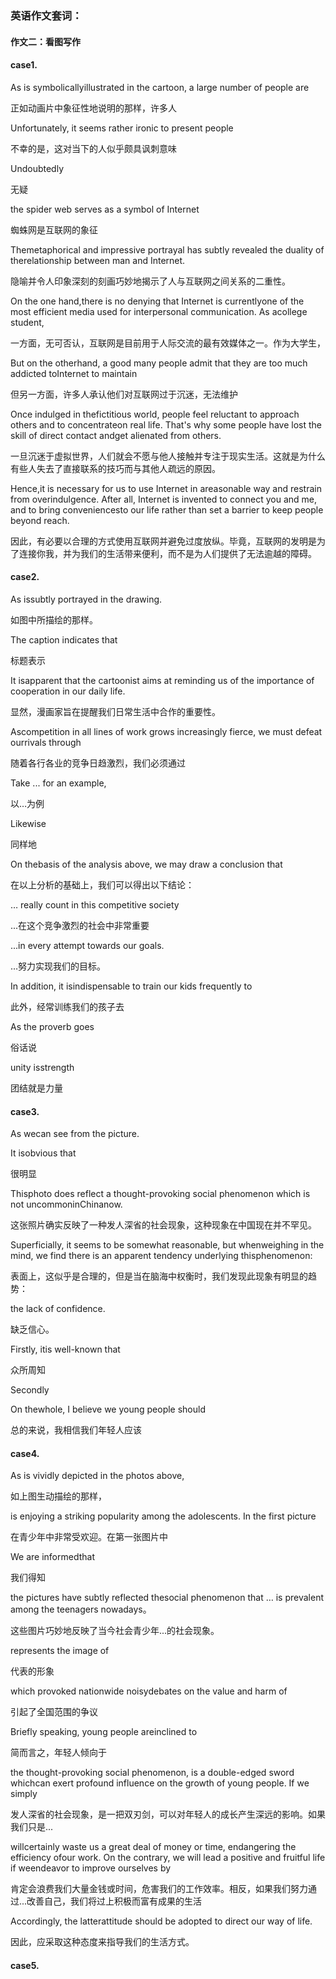 ### 英语作文套词：

#### 作文二：看图写作

#### case1.

As is symbolicallyillustrated in the cartoon, a large number of people are

正如动画片中象征性地说明的那样，许多人

Unfortunately, it seems rather ironic to present people

不幸的是，这对当下的人似乎颇具讽刺意味

Undoubtedly

无疑

the spider web serves as a symbol of Internet

蜘蛛网是互联网的象征

Themetaphorical and impressive portrayal has subtly revealed the duality of therelationship between man and Internet.

隐喻并令人印象深刻的刻画巧妙地揭示了人与互联网之间关系的二重性。

On the one hand,there is no denying that Internet is currentlyone of the most efficient media used for interpersonal communication. As acollege student, 

一方面，无可否认，互联网是目前用于人际交流的最有效媒体之一。作为大学生，

But on the otherhand, a good many people admit that they are too much addicted toInternet to maintain

但另一方面，许多人承认他们对互联网过于沉迷，无法维护

Once indulged in thefictitious world, people feel reluctant to approach others and to concentrateon real life. That's why some people have lost the skill of direct contact andget alienated from others.

一旦沉迷于虚拟世界，人们就会不愿与他人接触并专注于现实生活。这就是为什么有些人失去了直接联系的技巧而与其他人疏远的原因。

Hence,it is necessary for us to use Internet in areasonable way and restrain from overindulgence. After all, Internet is invented to connect you and me, and to bring conveniencesto our life rather than set a barrier to keep people beyond reach.

因此，有必要以合理的方式使用互联网并避免过度放纵。毕竟，互联网的发明是为了连接你我，并为我们的生活带来便利，而不是为人们提供了无法逾越的障碍。

#### case2.

As issubtly portrayed in the drawing.

如图中所描绘的那样。

The caption indicates that

标题表示

It isapparent that the cartoonist aims at reminding us of the importance of cooperation in our daily life. 

显然，漫画家旨在提醒我们日常生活中合作的重要性。

Ascompetition in all lines of work grows increasingly fierce, we must defeat ourrivals through 

随着各行各业的竞争日趋激烈，我们必须通过

Take ... for an example,

以…为例

Likewise

同样地

On thebasis of the analysis above, we may draw a conclusion that 

在以上分析的基础上，我们可以得出以下结论：

… really count in this competitive society

...在这个竞争激烈的社会中非常重要

...in every attempt towards our goals.

…努力实现我们的目标。

In addition, it isindispensable to train our kids frequently to

此外，经常训练我们的孩子去

As the proverb goes

俗话说

unity isstrength

团结就是力量

#### case3.

As wecan see from the picture.

It isobvious that

很明显

Thisphoto does reflect a thought-provoking social phenomenon which is not uncommoninChinanow.

这张照片确实反映了一种发人深省的社会现象，这种现象在中国现在并不罕见。

Superficially, it seems to be somewhat reasonable, but whenweighing in the mind, we find there is an apparent tendency underlying thisphenomenon: 

表面上，这似乎是合理的，但是当在脑海中权衡时，我们发现此现象有明显的趋势：

the lack of confidence.

缺乏信心。

Firstly, itis well-known that

众所周知

Secondly

On thewhole, I believe we young people should

总的来说，我相信我们年轻人应该

#### case4.

As is vividly depicted in the photos above,

如上图生动描绘的那样，

is enjoying a striking popularity among the adolescents. In the first picture

在青少年中非常受欢迎。在第一张图片中

 We are informedthat

我们得知

the pictures have subtly reflected thesocial phenomenon that … is prevalent among the teenagers nowadays。

这些图片巧妙地反映了当今社会青少年...的社会现象。

represents the image of

代表的形象

 which provoked nationwide noisydebates on the value and harm of

引起了全国范围的争议

Briefly speaking, young people areinclined to

简而言之，年轻人倾向于

the thought-provoking social phenomenon, is a double-edged sword whichcan exert profound influence on the growth of young people. If we simply

发人深省的社会现象，是一把双刃剑，可以对年轻人的成长产生深远的影响。如果我们只是...

willcertainly waste us a great deal of money or time, endangering the efficiency ofour work. On the contrary, we will lead a positive and fruitful life if weendeavor to improve ourselves by

肯定会浪费我们大量金钱或时间，危害我们的工作效率。相反，如果我们努力通过...改善自己，我们将过上积极而富有成果的生活

Accordingly, the latterattitude should be adopted to direct our way of life.

因此，应采取这种态度来指导我们的生活方式。

#### case5.

